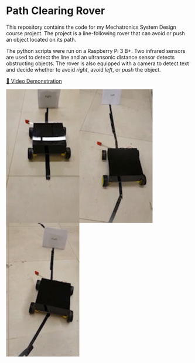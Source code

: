 # Path Clearing Rover

This repository contains the code for my Mechatronics System Design course project. 
The project is a line-following rover that can avoid or push an object located on its path. 

The python scripts were run on a Raspberry Pi 3 B+. Two infrared sensors are used to detect the line and an ultransonic distance sensor detects obstructing objects.
The rover is also equipped with a camera to detect text and decide whether to avoid *right*, avoid *left*, or *push* the object.

[:link: Video Demonstration](https://youtu.be/U4De9T0P2UM)

<a href="url"><img src="https://github.com/samerwh/Path-Clearing-Rover/blob/main/media/Avoid_Right.gif" align="left" width="200" ></a>
<a href="url"><img src="https://github.com/samerwh/Path-Clearing-Rover/blob/main/media/Avoid_Left.gif" align="left" width="200" ></a>
<a href="url"><img src="https://github.com/samerwh/Path-Clearing-Rover/blob/main/media/Push.gif" align="left" width="200" ></a>
